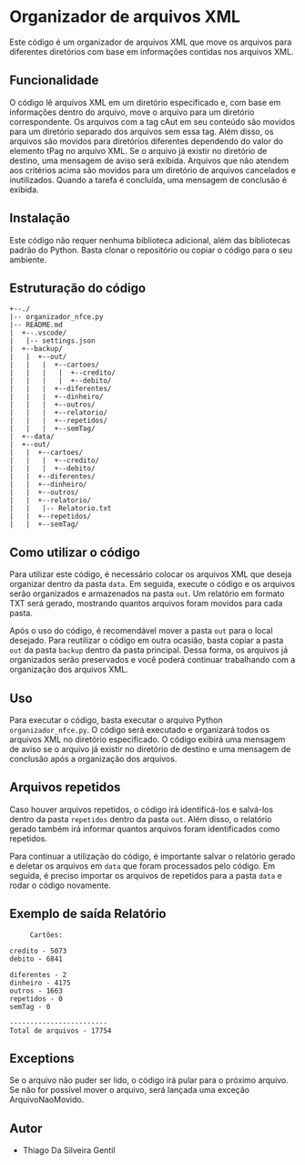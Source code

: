 # Organizador de arquivos XML

Este código é um organizador de arquivos XML que move os arquivos para diferentes diretórios com base em informações contidas nos arquivos XML.

## Funcionalidade

O código lê arquivos XML em um diretório especificado e, com base em informações dentro do arquivo, move o arquivo para um diretório correspondente. Os arquivos com a tag cAut em seu conteúdo são movidos para um diretório separado dos arquivos sem essa tag. Além disso, os arquivos são movidos para diretórios diferentes dependendo do valor do elemento tPag no arquivo XML. Se o arquivo já existir no diretório de destino, uma mensagem de aviso será exibida. Arquivos que não atendem aos critérios acima são movidos para um diretório de arquivos cancelados e inutilizados. Quando a tarefa é concluída, uma mensagem de conclusão é exibida.

## Instalação

Este código não requer nenhuma biblioteca adicional, além das bibliotecas padrão do Python. Basta clonar o repositório ou copiar o código para o seu ambiente.

## Estruturação do código

```
+--./
|-- organizador_nfce.py
|-- README.md
|  +--.vscode/
|   |-- settings.json
|  +--backup/
|   |  +--out/
|   |   |  +--cartoes/
|   |   |   |  +--credito/
|   |   |   |  +--debito/
|   |   |  +--diferentes/
|   |   |  +--dinheiro/
|   |   |  +--outros/
|   |   |  +--relatorio/
|   |   |  +--repetidos/
|   |   |  +--semTag/
|  +--data/
|  +--out/
|   |  +--cartoes/
|   |   |  +--credito/
|   |   |  +--debito/
|   |  +--diferentes/
|   |  +--dinheiro/
|   |  +--outros/
|   |  +--relatorio/
|   |   |-- Relatorio.txt
|   |  +--repetidos/
|   |  +--semTag/
```

## Como utilizar o código

Para utilizar este código, é necessário colocar os arquivos XML que deseja organizar dentro da pasta `data`. Em seguida, execute o código e os arquivos serão organizados e armazenados na pasta `out`. Um relatório em formato TXT será gerado, mostrando quantos arquivos foram movidos para cada pasta.

Após o uso do código, é recomendável mover a pasta `out` para o local desejado. Para reutilizar o código em outra ocasião, basta copiar a pasta `out` da pasta `backup` dentro da pasta principal. Dessa forma, os arquivos já organizados serão preservados e você poderá continuar trabalhando com a organização dos arquivos XML.

## Uso

Para executar o código, basta executar o arquivo Python `organizador_nfce.py`. O código será executado e organizará todos os arquivos XML no diretório especificado. O código exibirá uma mensagem de aviso se o arquivo já existir no diretório de destino e uma mensagem de conclusão após a organização dos arquivos.

## Arquivos repetidos

Caso houver arquivos repetidos, o código irá identificá-los e salvá-los dentro da pasta `repetidos` dentro da pasta `out`. Além disso, o relatório gerado também irá informar quantos arquivos foram identificados como repetidos.

Para continuar a utilização do código, é importante salvar o relatório gerado e deletar os arquivos em `data` que foram processados pelo código. Em seguida, é preciso importar os arquivos de repetidos para a pasta `data` e rodar o código novamente.

## Exemplo de saída Relatório

```
     Cartões:

credito - 5073
debito - 6841

diferentes - 2
dinheiro - 4175
outros - 1663
repetidos - 0
semTag - 0

------------------------
Total de arquivos - 17754
```

## Exceptions

Se o arquivo não puder ser lido, o código irá pular para o próximo arquivo. Se não for possível mover o arquivo, será lançada uma exceção ArquivoNaoMovido.

## Autor

* Thiago Da Silveira Gentil
